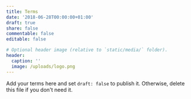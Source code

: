 ```yaml
---
title: Terms
date: '2018-06-28T00:00:00+01:00'
draft: true
share: false
commentable: false
editable: false

# Optional header image (relative to `static/media/` folder).
header:
  caption: ''
  image: /uploads/logo.png
---
```


Add your terms here and set `draft: false` to publish it. Otherwise, delete this file if you don't need it.